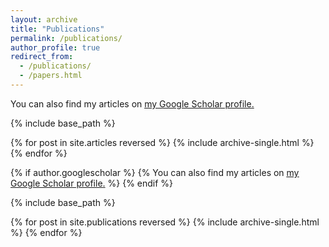 ```yaml
---
layout: archive
title: "Publications"
permalink: /publications/
author_profile: true
redirect_from: 
  - /publications/
  - /papers.html
---
```



You can also find my articles on <u><a href="https://scholar.google.com/citations?user=-Jod_p4AAAAJ&hl=en">my Google Scholar profile</a>.</u>

{% include base_path %}

{% for post in site.articles reversed %}
  {% include archive-single.html %}
{% endfor %}


{% if author.googlescholar %}
  {% You can also find my articles on <u><a href="{{author.googlescholar}}">my Google Scholar profile</a>.</u> %}
{% endif %}

{% include base_path %}

{% for post in site.publications reversed %}
  {% include archive-single.html %}
{% endfor %}
